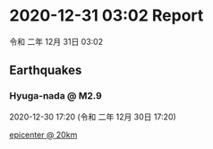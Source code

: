 # 2020-12-31 03:02 Report
令和 二年 12月 31日 03:02

## Earthquakes
### Hyuga-nada @ M2.9
2020-12-30 17:20 (令和 二年 12月 30日 17:20)
  
[epicenter @ 20km](https://www.google.com/maps/place/32°18'00%22+132°06'00%22/@32.3,132.1,17z/data=!3m1!4b1!4m5!3m4!1s0x0:0x0!8m2!3d32.3!4d132.1)